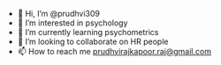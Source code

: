 - 👋 Hi, I’m @prudhvi309
- 👀 I’m interested in psychology
- 🌱 I’m currently learning psychometrics
- 💞️ I’m looking to collaborate on HR people
- 📫 How to reach me prudhvirajkapoor.raj@gmail.com

<!---
prudhvi309/prudhvi309 is a ✨ special ✨ repository because its `README.md` (this file) appears on your GitHub profile.
You can click the Preview link to take a look at your changes.
--->
